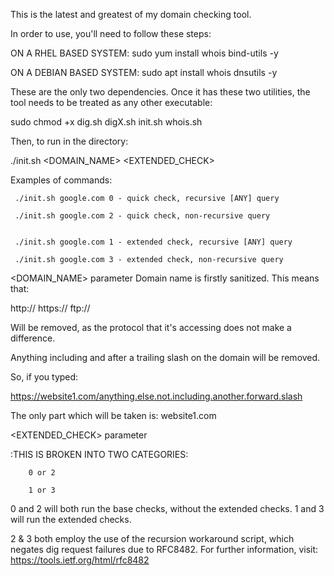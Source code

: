 This is the latest and greatest of my domain checking tool. 

In order to use, you'll need to follow these steps: 

ON A RHEL BASED SYSTEM:
sudo yum install whois bind-utils -y 

ON A DEBIAN BASED SYSTEM: 
sudo apt install whois dnsutils -y

These are the only two dependencies. Once it has these two utilities, the tool needs to be treated as any other executable: 

sudo chmod +x dig.sh  digX.sh  init.sh  whois.sh

Then, to run in the directory:

./init.sh <DOMAIN_NAME> <EXTENDED_CHECK>

Examples of commands:

	 ./init.sh google.com 0 - quick check, recursive [ANY] query

	 ./init.sh google.com 2 - quick check, non-recursive query 


	 ./init.sh google.com 1 - extended check, recursive [ANY] query 

	 ./init.sh google.com 3 - extended check, non-recursive query 

<DOMAIN_NAME> parameter
Domain name is firstly sanitized. This means that:

http://
https://
ftp://

Will be removed, as the protocol that it's accessing does not make a difference. 

Anything including and after a trailing slash on the domain will be removed. 

So, if you typed: 

https://website1.com/anything.else.not.including.another.forward.slash

The only part which will be taken is:
website1.com

<EXTENDED_CHECK> parameter 

:THIS IS BROKEN INTO TWO CATEGORIES: 
  
		0 or 2 
  
		1 or 3

0 and 2 will both run the base checks, without the extended checks. 
1 and 3 will run the extended checks. 

2 & 3 both employ the use of the recursion workaround script, which negates dig request failures due to RFC8482. For further information, visit:
https://tools.ietf.org/html/rfc8482
